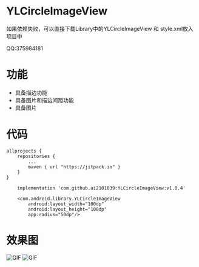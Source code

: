 # YLCircleImageView

如果依赖失败，可以直接下载Library中的YLCircleImageView 和 style.xml放入项目中

QQ:375984181

# 功能

+ 具备描边功能
+ 具备图片和描边间距功能
+ 具备图片

# 代码

```
allprojects {
    repositories {
        ...
        maven { url "https://jitpack.io" }
    }
}
```

```
    implementation 'com.github.ai2101039:YLCircleImageView:v1.0.4'
```

```
    <com.android.library.YLCircleImageView
        android:layout_width="100dp"
        android:layout_height="100dp"
        app:radius="50dp"/>
```

# 效果图

![GIF](https://github.com/ai2101039/YLCircleImageView/blob/master/screenshots/12.gif)
![GIF](https://github.com/ai2101039/YLCircleImageView/blob/master/screenshots/13.gif)
